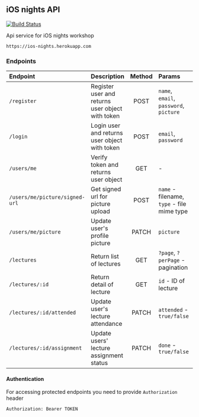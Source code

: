 ## iOS nights API

[![Build Status](https://travis-ci.com/strvcom/ios-nights-backend-api.svg?token=s4QdpQx7n36q53UZ51Mk&branch=dev)](https://travis-ci.com/strvcom/ios-nights-backend-api)

Api service for iOS nights workshop

`https://ios-nights.herokuapp.com`

### Endpoints

| Endpoint | Description | Method | Params | Protected |
| :---------- |:------------| :-----:| :---- | :----: |
| `/register` | Register user and returns user object with token | POST | `name`, `email`, `password`, `picture` | - |
| `/login` | Login user and returns user object with token | POST | `email`, `password` | - |
| `/users/me` | Verify token and returns user object | GET | - | Token |
| `/users/me/picture/signed-url` | Get signed url for picture upload | POST | `name` - filename, `type` - file mime type | - |
| `/users/me/picture` | Update user's profile picture | PATCH | `picture` | Token |
| `/lectures`   | Return list of lectures | GET | `?page`, `?perPage` - pagination | Token | 
| `/lectures/:id` | Return detail of lecture |   GET | `id` - ID of lecture | Token |
| `/lectures/:id/attended` | Update user's lecture attendance | PATCH | `attended` - `true/false` | Token |
| `/lectures/:id/assignment` | Update users' lecture assignment status | PATCH | `done` - `true/false` | Token |

#### Authentication
For accessing protected endpoints you need to provide `Authorization` header

`Authorization: Bearer TOKEN`
